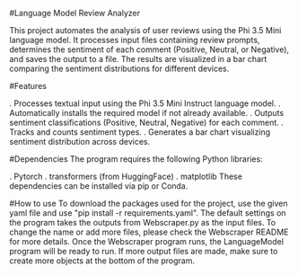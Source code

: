 #Language Model Review Analyzer

This project automates the analysis of user reviews using the Phi 3.5 Mini language model. It processes input files containing review prompts, determines the sentiment of each comment (Positive, Neutral, or Negative), and saves the output to a file. The results are visualized in a bar chart comparing the sentiment distributions for different devices.

#Features

. Processes textual input using the Phi 3.5 Mini Instruct language model.
. Automatically installs the required model if not already available.
. Outputs sentiment classifications (Positive, Neutral, Negative) for each comment.
. Tracks and counts sentiment types.
. Generates a bar chart visualizing sentiment distribution across devices.

#Dependencies
The program requires the following Python libraries:

. Pytorch
. transformers (from HuggingFace)
. matplotlib
These dependencies can be installed via pip or Conda.

#How to use
To download the packages used for the project, use the given yaml file and use "pip install -r requirements.yaml". 
The default settings on the program takes the outputs from Webscraper.py as the input files. To change the name or add more files, please check the Webscraper README for more details.
Once the Webscraper program runs, the LanguageModel program will be ready to run. If more output files are made, make sure to create more objects at the bottom of the program.
